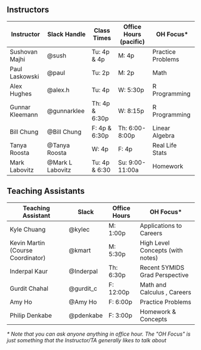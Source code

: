 ## Instructors 

| Instructor                              | Slack Handle       | Class Times              | Office Hours (pacific) | OH Focus\*        |
|-----------------------------------------|--------------------|--------------------------|------------------------|-------------------|
| Sushovan Majhi                          | @sush              | Tu: 4p & 4p              | M:  4p                 | Practice Problems |
| Paul Laskowski                          | @paul              | Tu: 2p                   | M:  2p                 | Math              |
| Alex Hughes                             | @alex.h            | Tu: 4p                   | W:  5:30p              | R Programming     |
| Gunnar Kleemann                         | @gunnarklee        | Th: 4p & 6:30p           | W:  8:15p              | R Programming     |
| Bill Chung                              | @Bill Chung        | F:  4p & 6:30p           | Th: 6:00-8:00p         | Linear Algebra    |
| Tanya Roosta                            | @Tanya Roosta      | W:  4p                   | F:  4p                 | Real Life Stats   |
| Mark Labovitz                           | @Mark L Labovitz   | Tu: 4p & 6:30            | Su: 9:00-11:00a        | Homework          |

## Teaching Assistants

| Teaching Assistant                | Slack            | Office Hours | OH Focus\*                                  |
|-----------------------------------|------------------|--------------|---------------------------------------------|
| Kyle Chuang                       | @kylec           | M: 1:00p     | Applications to Careers                     |
| Kevin Martin (Course Coordinator) | @kmart           | M: 5:30p     | High Level Concepts (with notes)            |
| Inderpal Kaur                     | @Inderpal        | Th: 6:30p    | Recent 5YMIDS Grad Perspective              |
| Gurdit Chahal                     | @gurdit_c        | F: 12:00p    | Math and Calculus , Careers                 |
| Amy Ho                            | @Amy Ho          | F: 6:00p     | Practice Problems                           |
| Philip Denkabe                    | @pdenkabe        | F: 3:00p     | Homework & Concepts                         |
_\* Note that you can ask anyone anything in office hour. The "OH Focus" is just something that the Instructor/TA generally likes to talk about_
